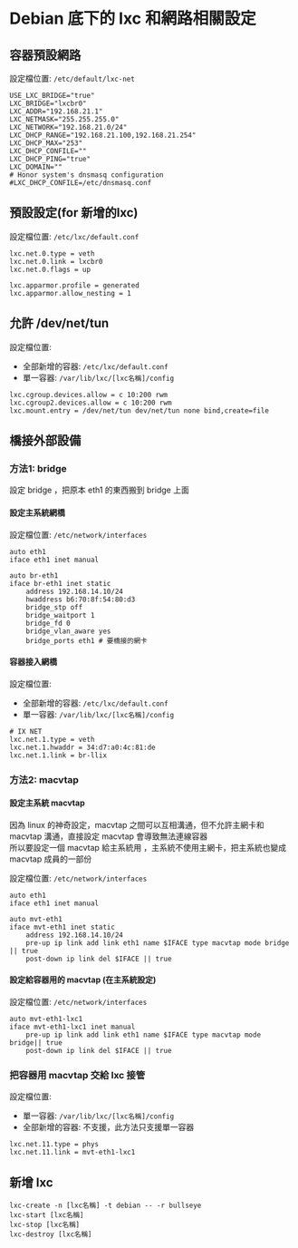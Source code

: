 # Debian 底下的 lxc 和網路相關設定

## 容器預設網路

設定檔位置: `/etc/default/lxc-net`
```
USE_LXC_BRIDGE="true"
LXC_BRIDGE="lxcbr0"
LXC_ADDR="192.168.21.1"
LXC_NETMASK="255.255.255.0"
LXC_NETWORK="192.168.21.0/24"
LXC_DHCP_RANGE="192.168.21.100,192.168.21.254"
LXC_DHCP_MAX="253"
LXC_DHCP_CONFILE=""
LXC_DHCP_PING="true"
LXC_DOMAIN=""
# Honor system's dnsmasq configuration
#LXC_DHCP_CONFILE=/etc/dnsmasq.conf
```

## 預設設定(for 新增的lxc)

設定檔位置: `/etc/lxc/default.conf`
```
lxc.net.0.type = veth
lxc.net.0.link = lxcbr0
lxc.net.0.flags = up

lxc.apparmor.profile = generated
lxc.apparmor.allow_nesting = 1
```


## 允許 /dev/net/tun

設定檔位置: 
* 全部新增的容器: `/etc/lxc/default.conf`
* 單一容器: `/var/lib/lxc/[lxc名稱]/config`

```
lxc.cgroup.devices.allow = c 10:200 rwm
lxc.cgroup2.devices.allow = c 10:200 rwm
lxc.mount.entry = /dev/net/tun dev/net/tun none bind,create=file
```

## 橋接外部設備

### 方法1: bridge

設定 bridge ，把原本 eth1 的東西搬到 bridge 上面

#### 設定主系統網橋

設定檔位置: `/etc/network/interfaces`
```
auto eth1
iface eth1 inet manual

auto br-eth1
iface br-eth1 inet static
    address 192.168.14.10/24
    hwaddress b6:70:8f:54:80:d3
    bridge_stp off
    bridge_waitport 1
    bridge_fd 0
    bridge_vlan_aware yes
    bridge_ports eth1 # 要橋接的網卡
```

#### 容器接入網橋

設定檔位置: 
* 全部新增的容器: `/etc/lxc/default.conf`
* 單一容器: `/var/lib/lxc/[lxc名稱]/config`

```
# IX NET
lxc.net.1.type = veth
lxc.net.1.hwaddr = 34:d7:a0:4c:81:de
lxc.net.1.link = br-llix
```

### 方法2: macvtap

#### 設定主系統 macvtap

因為 linux 的神奇設定，macvtap 之間可以互相溝通，但不允許主網卡和 macvtap 溝通，直接設定 macvtap 會導致無法連線容器  
所以要設定一個 macvtap 給主系統用 ，主系統不使用主網卡，把主系統也變成 macvtap 成員的一部份  

設定檔位置: `/etc/network/interfaces`
```
auto eth1
iface eth1 inet manual

auto mvt-eth1
iface mvt-eth1 inet static
    address 192.168.14.10/24
    pre-up ip link add link eth1 name $IFACE type macvtap mode bridge || true
    post-down ip link del $IFACE || true
```

#### 設定給容器用的 macvtap (在主系統設定)

設定檔位置: `/etc/network/interfaces`
```
auto mvt-eth1-lxc1
iface mvt-eth1-lxc1 inet manual
    pre-up ip link add link eth1 name $IFACE type macvtap mode bridge|| true
    post-down ip link del $IFACE || true
```
### 把容器用 macvtap 交給 lxc 接管

設定檔位置: 
* 單一容器: `/var/lib/lxc/[lxc名稱]/config`
* 全部新增的容器: 不支援，此方法只支援單一容器

```
lxc.net.11.type = phys
lxc.net.11.link = mvt-eth1-lxc1
```

## 新增 lxc
```
lxc-create -n [lxc名稱] -t debian -- -r bullseye
lxc-start [lxc名稱]
lxc-stop [lxc名稱]
lxc-destroy [lxc名稱]
```
